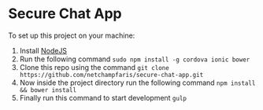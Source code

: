 Secure Chat App
=======
To set up this project on your machine:

 1. Install [NodeJS](http://nodejs.org)
 2. Run the following command `sudo npm install -g cordova ionic bower`
 3. Clone this repo using the command 
	  `git clone https://github.com/netchampfaris/secure-chat-app.git`
 4. Now inside the project directory run the following command `npm install && bower install`
 5. Finally run this command to start development `gulp`

